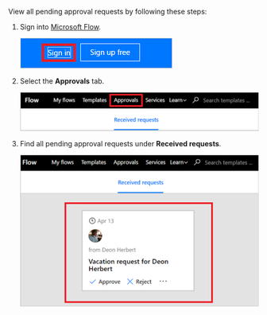 View all pending approval requests by following these steps:

1. Sign into [Microsoft Flow](https://flow.microsoft.com).
   
    ![sign in](../includes/media/modern-approvals/sign-in.png)
2. Select the **Approvals** tab.
   
    ![approvals tab](../includes/media/modern-approvals/approvals-tab.png)
3. Find all pending approval requests under **Received requests**.
   
    ![pending requests](../includes/media/modern-approvals/pending-requests.png)

